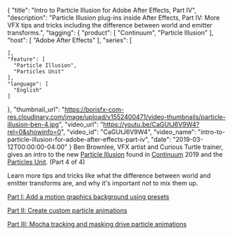 {
  "title": "Intro to Particle Illusion for Adobe After Effects, Part IV",
  "description": "Particle Illusion plug-ins inside After Effects, Part IV: More VFX tips and tricks including the difference between world and emitter transforms.",
  "tagging": {
    "product": [
      "Continuum",
      "Particle Illusion"
    ],
    "host": [
      "Adobe After Effects"
    ],
    "series": [

    ],
    "feature": [
      "Particle Illusion",
      "Particles Unit"
    ],
    "language": [
      "English"
    ]
  },
  "thumbnail_url": "https://borisfx-com-res.cloudinary.com/image/upload/v1552400471/video-thumbnails/particle-illusion-ben-4.jpg",
  "video_url": "https://youtu.be/CaGUtJ6V9W4?rel=0&showinfo=0",
  "video_id": "CaGUtJ6V9W4",
  "video_name": "intro-to-particle-illusion-for-adobe-after-effects-part-iv",
  "date": "2019-03-12T00:00:00-04:00"
}
Ben Brownlee, VFX artist and Curious Turtle trainer, gives an intro to the new [Particle Illusion](https://borisfx.com/products/particle-illusion/) found in [Continuum](https://borisfx.com/products/continuum/) 2019 and the [Particles Unit](https://borisfx.com/products/continuum-units/particles/). (Part 4 of 4)

Learn more tips and tricks like what the difference between world and emitter transforms are, and why it's important not to mix them up.

[Part I: Add a motion graphics background using presets](https://borisfx.com/videos/intro-to-particle-illusion-for-adobe-after-effects-part-i/ "Boris FX: Intro Particle Illusion for AE, Presets")

[Part II: Create custom particle animations](https://borisfx.com/videos/intro-to-particle-illusion-for-adobe-after-effects-part-ii/ "Boris FX: Intro Particle Illusion for AE, Custom Motion Graphics")

[Part III: Mocha tracking and masking drive particle animations](https://borisfx.com/videos/intro-to-particle-illusion-for-adobe-after-effects-part-iii/ "Boris FX: Intro Particle Illusion for AE, Mocha Planar Tracking" )
